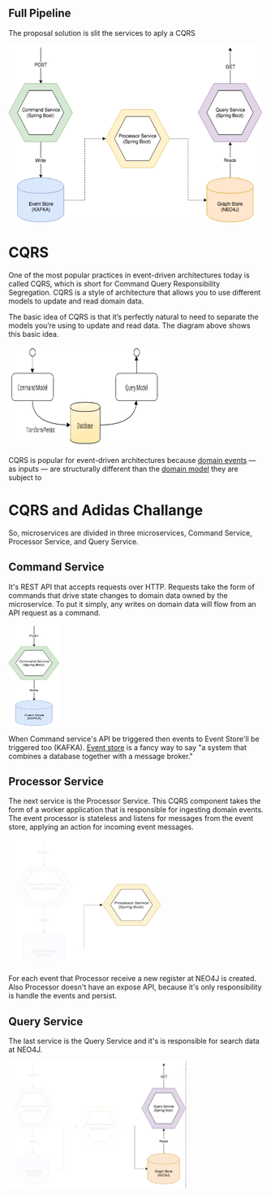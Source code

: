 ## Full Pipeline

The proposal solution is slit the services to aply a CQRS

<img src="https://github.com/felipeespitalher/adidas-challenge/raw/master/gallery/pipeline.png" width="500" height="350">

# CQRS

One of the most popular practices in event-driven architectures today is called CQRS, which is short for Command Query Responsibility Segregation. CQRS is a style of architecture that allows you to use different models to update and read domain data.

The basic idea of CQRS is that it’s perfectly natural to need to separate the models you’re using to update and read data. The diagram above shows this basic idea.

<img src="https://github.com/felipeespitalher/adidas-challenge/raw/master/gallery/basic_cqrs.png" width="300" height="200">

CQRS is popular for event-driven architectures because [domain events](https://martinfowler.com/eaaDev/DomainEvent.html) — as inputs — are structurally different than the [domain model](https://martinfowler.com/eaaCatalog/domainModel.html) they are subject to

# CQRS and Adidas Challange

So, microservices are divided in three microservices, Command Service, Processor Service, and Query Service.

## Command Service

It's REST API that accepts requests over HTTP. Requests take the form of commands that drive state changes to domain data owned by the microservice. To put it simply, any writes on domain data will flow from an API request as a command.

<img src="https://github.com/felipeespitalher/adidas-challenge/raw/master/gallery/command_service.png" width="100" height="200">

When Command service's API be triggered then events to Event Store'll be triggered too (KAFKA). [Event store](https://en.wikipedia.org/wiki/Event_store) is a fancy way to say "a system that combines a database together with a message broker."

## Processor Service

The next service is the Processor Service. This CQRS component takes the form of a worker application that is responsible for ingesting domain events. The event processor is stateless and listens for messages from the event store, applying an action for incoming event messages.

<img src="https://github.com/felipeespitalher/adidas-challenge/raw/master/gallery/processor_service.png" width="300" height="250">

For each event that Processor receive a new register at NEO4J is created. Also Processor doesn't have an expose API, because it's only responsibility is handle the events and persist.

## Query Service

The last service is the Query Service and it's is responsible for search data at NEO4J.

<img src="https://github.com/felipeespitalher/adidas-challenge/raw/master/gallery/query_service.png" width="350" height="250">
